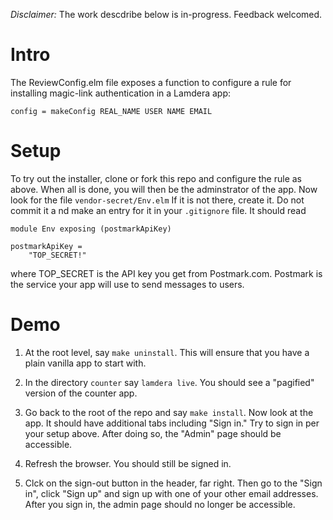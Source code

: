 *Disclaimer:* The work descdribe below is in-progress.  Feedback welcomed.


# Intro


The ReviewConfig.elm file exposes a function to configure a rule for
installing magic-link authentication in a Lamdera app:

```
config = makeConfig REAL_NAME USER NAME EMAIL
```

# Setup

To try out the installer, clone or fork this repo and 
configure the rule as above.  When all is done, you will then be the adminstrator of the app.
Now look for the file `vendor-secret/Env.elm` If it is not there, create it.  Do not commit it a
nd make an entry for it in your `.gitignore` file.  It should read

```
module Env exposing (postmarkApiKey)

postmarkApiKey =
    "TOP_SECRET!"
```

where   TOP_SECRET is the API key you get from Postmark.com.  Postmark is the service
your app will use to send messages to users.


# Demo

1.  At the root level, say `make uninstall`.  This will ensure that you have a plain vanilla app to start with.

2. In the directory `counter` say `lamdera live`.  You should see a "pagified" version of the counter app.

3. Go back to the root of the repo and say `make install`.  Now look at the app.  It should have additional tabs including "Sign in."  Try to sign in per your setup above.  After doing so, the "Admin" page should be accessible.

4. Refresh the browser.  You should still be signed in.

5. Clck on the  sign-out button in the header, far right.  Then go to the "Sign in", click "Sign up" and sign up with one of your other email addresses.  After you sign in, the admin page should no longer be accessible.

